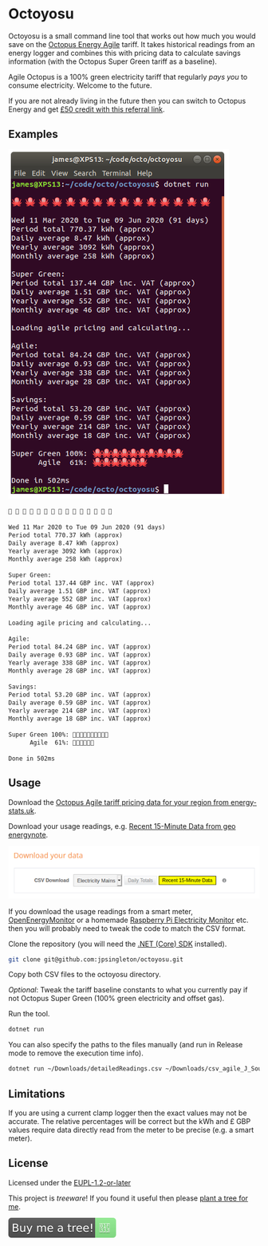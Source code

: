 # Octoyosu

Octoyosu is a small command line tool that works out how much you would save on the [Octopus Energy Agile](https://octopus.energy/agile/) tariff.
It takes historical readings from an energy logger and combines this with pricing data to calculate savings information (with the Octopus Super Green tariff as a baseline).

Agile Octopus is a 100% green electricity tariff that regularly _pays you_ to consume electricity.
Welcome to the future.

If you are not already living in the future then you can switch to Octopus Energy and get [£50 credit with this referral link](https://share.octopus.energy/storm-loris-49).

## Examples

![octoyosu screenshot](octoyosu.png)

```text
🐙 🐙 🐙 🐙 🐙 🐙 🐙 🐙 🐙 🐙 🐙 🐙 🐙 🐙 🐙

Wed 11 Mar 2020 to Tue 09 Jun 2020 (91 days)
Period total 770.37 kWh (approx)
Daily average 8.47 kWh (approx)
Yearly average 3092 kWh (approx)
Monthly average 258 kWh (approx)

Super Green:
Period total 137.44 GBP inc. VAT (approx)
Daily average 1.51 GBP inc. VAT (approx)
Yearly average 552 GBP inc. VAT (approx)
Monthly average 46 GBP inc. VAT (approx)

Loading agile pricing and calculating...

Agile:
Period total 84.24 GBP inc. VAT (approx)
Daily average 0.93 GBP inc. VAT (approx)
Yearly average 338 GBP inc. VAT (approx)
Monthly average 28 GBP inc. VAT (approx)

Savings:
Period total 53.20 GBP inc. VAT (approx)
Daily average 0.59 GBP inc. VAT (approx)
Yearly average 214 GBP inc. VAT (approx)
Monthly average 18 GBP inc. VAT (approx)

Super Green 100%: 🐙🐙🐙🐙🐙🐙🐙🐙🐙🐙
      Agile  61%: 🐙🐙🐙🐙🐙🐙

Done in 502ms
```

## Usage

Download the [Octopus Agile tariff pricing data for your region from energy-stats.uk](https://www.energy-stats.uk/download-historical-pricing-data/).

Download your usage readings, e.g. [Recent 15-Minute Data from geo energynote](https://www.energynote.eu/services/).

![geo energynote Recent 15-Minute Data highlighted](energynote-download.png)

If you download the usage readings from a smart meter, [OpenEnergyMonitor](https://openenergymonitor.org/) or a homemade [Raspberry Pi Electricity Monitor](https://unop.uk/raspberry-pi-electricity-monitor) etc. then you will probably need to tweak the code to match the CSV format.

Clone the repository
(you will need the [.NET (Core) SDK](https://dotnet.microsoft.com/download) installed).

```bash
git clone git@github.com:jpsingleton/octoyosu.git
```

Copy both CSV files to the octoyosu directory.

_Optional_: Tweak the tariff baseline constants to what you currently pay if not Octopus Super Green (100% green electricity and offset gas).

Run the tool.

```bash
dotnet run
```

You can also specify the paths to the files manually (and run in Release mode to remove the execution time info).

```bash
dotnet run ~/Downloads/detailedReadings.csv ~/Downloads/csv_agile_J_South_Eastern_England.csv -c Release
```

## Limitations

If you are using a current clamp logger then the exact values may not be accurate. The relative percentages will be correct but the kWh and £ GBP values require data directly read from the meter to be precise (e.g. a smart meter). 

## License

Licensed under the [EUPL-1.2-or-later](https://joinup.ec.europa.eu/collection/eupl/introduction-eupl-licence)

This project is _treeware_! If you found it useful then please [plant a tree for me](https://offset.earth/unitsetsoftware).

[![Buy me a tree!](buy-me-a-tree.svg)](https://offset.earth/unitsetsoftware)

